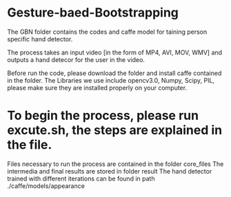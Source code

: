 # Gesture-baed-Bootstrapping
The GBN folder contains the codes and caffe model for taining person specific hand detector.

The process takes an input video [in the form of MP4, AVI, MOV, WMV] and outputs a hand detecor for the user in the video. 

Before run the code, please download the folder and install caffe contained in the folder. The Libraries we use include opencv3.0, Numpy, Scipy, PIL, please make sure they are installed properly on your computer.

To begin the process, please run excute.sh, the steps are explained in the file. 
===================
Files necessary to run the process are contained in the folder core_files
The intermedia and final results are stored in folder result
The hand detector trained with different iterations can be found in path ./caffe/models/appearance
